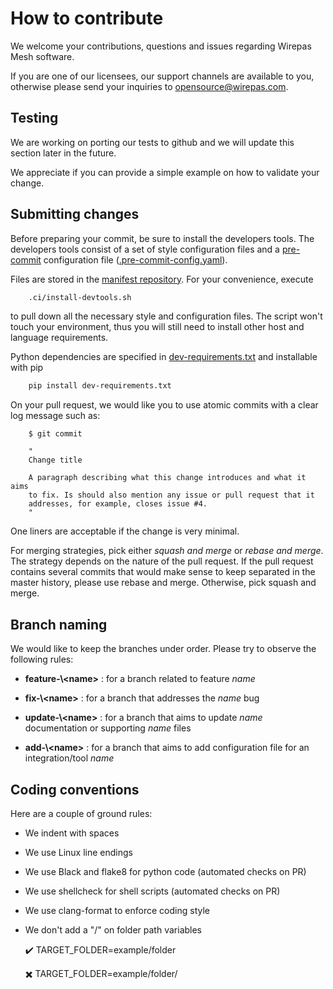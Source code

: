 # How to contribute

We welcome your contributions, questions and issues regarding Wirepas
Mesh software.

If you are one of our licensees, our support channels are available to you,
otherwise please send your inquiries to opensource@wirepas.com.

## Testing

We are working on porting our tests to github and we will update
this section later in the future.

We appreciate if you can provide a simple
example on how to validate your change.

## Submitting changes

Before preparing your commit, be sure to install the developers tools.
The developers tools consist of a set of style configuration files and a
[pre-commit](https://pre-commit.com/) configuration file
([.pre-commit-config.yaml](https://github.com/wirepas/manifest/blob/master/.pre-commit-config.yaml)).

Files are stored in the [manifest repository](https://github.com/wirepas/manifest).
For your convenience, execute

```bash
    .ci/install-devtools.sh
```

to pull down all the necessary style and configuration files.
The script won't touch your environment, thus you will still need to
install other host and language requirements.

Python dependencies are specified in [dev-requirements.txt](https://github.com/wirepas/manifest/blob/master/dev-requirements.txt)
and installable with pip

```bash
    pip install dev-requirements.txt
```

On your pull request, we would like you to use atomic commits with a clear
log message such as:

```shell
    $ git commit

    "
    Change title

    A paragraph describing what this change introduces and what it aims
    to fix. Is should also mention any issue or pull request that it
    addresses, for example, closes issue #4.
    "
```

One liners are acceptable if the change is very minimal.

For merging strategies, pick either *squash and merge* or *rebase and merge*.
The strategy depends on the nature of the pull request. If the pull request
contains several commits that would make sense to keep separated in the
master history, please use rebase and merge. Otherwise, pick squash and merge.

## Branch naming

We would like to keep the branches under order. Please try to observe the
following rules:

-   **feature-\\&lt;name>** : for a branch related to feature *name*

-   **fix-\\&lt;name>** : for a branch that addresses the *name* bug

-   **update-\\&lt;name>** : for a branch that aims to update *name*
    documentation or supporting *name* files

-   **add-\\&lt;name>** : for a branch that aims to add configuration file
    for an integration/tool *name*

## Coding conventions

Here are a couple of ground rules:

-   We indent with spaces

-   We use Linux line endings

-   We use Black and flake8 for python code (automated checks on PR)

-   We use shellcheck for shell scripts (automated checks on PR)

-   We use clang-format to enforce coding style

-   We don't add a "/" on folder path variables

     :heavy_check_mark: TARGET_FOLDER=example/folder

     :heavy_multiplication_x: TARGET_FOLDER=example/folder/
